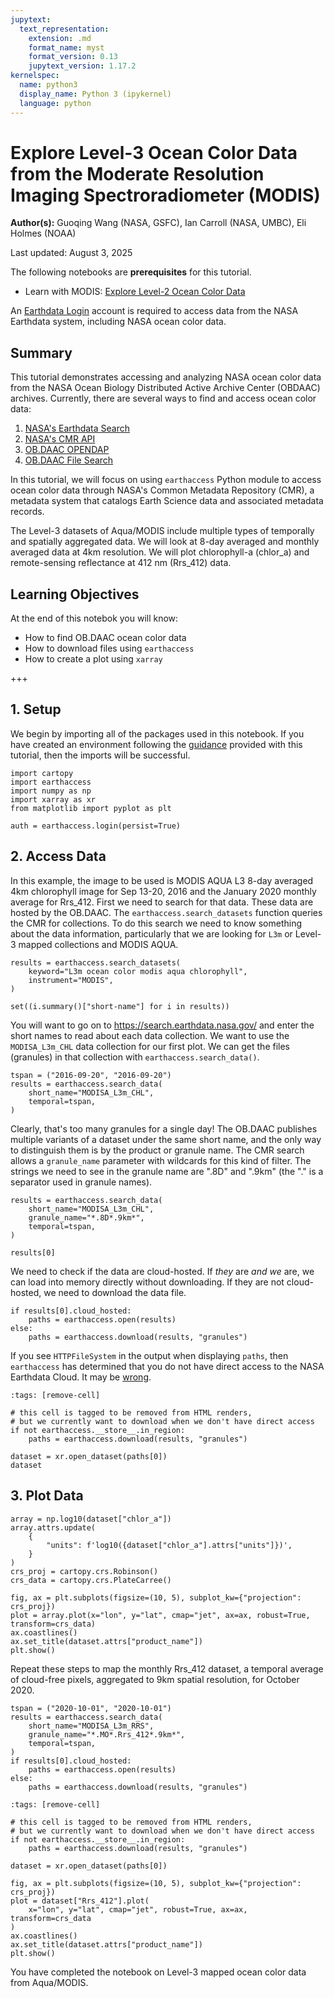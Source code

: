 ```yaml
---
jupytext:
  text_representation:
    extension: .md
    format_name: myst
    format_version: 0.13
    jupytext_version: 1.17.2
kernelspec:
  name: python3
  display_name: Python 3 (ipykernel)
  language: python
---
```


# Explore Level-3 Ocean Color Data from the Moderate Resolution Imaging Spectroradiometer (MODIS)

**Author(s):** Guoqing Wang (NASA, GSFC), Ian Carroll (NASA, UMBC), Eli Holmes (NOAA)

Last updated: August 3, 2025

<div class="alert alert-success" role="alert">

The following notebooks are **prerequisites** for this tutorial.

- Learn with MODIS: [Explore Level-2 Ocean Color Data][modis_explore_l2]

</div>

<div class="alert alert-info" role="alert">

An [Earthdata Login][edl] account is required to access data from the NASA Earthdata system, including NASA ocean color data.

</div>

[edl]: https://urs.earthdata.nasa.gov/
[modis_explore_l2]: https://oceancolor.gsfc.nasa.gov/resources/docs/tutorials/notebooks/modis_explore_l2/

## Summary

This tutorial demonstrates accessing and analyzing NASA ocean color data from the NASA Ocean Biology Distributed Active Archive Center (OBDAAC) archives. Currently, there are several ways to find and access ocean color data:

1. [NASA's Earthdata Search](https://search.earthdata.nasa.gov/search)
2. [NASA's CMR API](https://cmr.earthdata.nasa.gov/search/site/docs/search/api.html)
3. [OB.DAAC OPENDAP](https://oceandata.sci.gsfc.nasa.gov/opendap/)
4. [OB.DAAC File Search](https://oceandata.sci.gsfc.nasa.gov/api/file_search_help)

In this tutorial, we will focus on using `earthaccess` Python module to access ocean color data through NASA's Common Metadata Repository (CMR), a metadata system that catalogs Earth Science data and associated metadata records.

The Level-3 datasets of Aqua/MODIS include multiple types of temporally and spatially aggregated data. We will look at 8-day averaged and monthly averaged data at 4km resolution. We will plot chlorophyll-a (chlor_a) and remote-sensing reflectance at 412 nm (Rrs_412) data.

## Learning Objectives

At the end of this notebok you will know:
* How to find OB.DAAC ocean color data
* How to download files using `earthaccess`
* How to create a plot using `xarray`

+++

## 1. Setup

We begin by importing all of the packages used in this notebook. If you have created an environment following the [guidance][tutorials] provided with this tutorial, then the imports will be successful.

[tutorials]: https://oceancolor.gsfc.nasa.gov/resources/docs/tutorials

```{code-cell} ipython3
import cartopy
import earthaccess
import numpy as np
import xarray as xr
from matplotlib import pyplot as plt
```

```{code-cell} ipython3
auth = earthaccess.login(persist=True)
```

## 2. Access Data

In this example, the image to be used is MODIS AQUA L3 8-day averaged 4km chlorophyll image for Sep 13-20, 2016 and the January 2020 monthly average for Rrs_412. First we need to search for that data. These data are hosted by the OB.DAAC. The `earthaccess.search_datasets` function queries the CMR for collections. To do this search we need to know something about the data information, particularly that we are looking for `L3m` or Level-3 mapped collections and MODIS AQUA.

```{code-cell} ipython3
results = earthaccess.search_datasets(
    keyword="L3m ocean color modis aqua chlorophyll",
    instrument="MODIS",
)
```

```{code-cell} ipython3
set((i.summary()["short-name"] for i in results))
```

You will want to go on to https://search.earthdata.nasa.gov/ and enter the short names to read about each data collection. We want to use the `MODISA_L3m_CHL` data collection for our first plot. We can get the files (granules) in that collection with `earthaccess.search_data()`.

```{code-cell} ipython3
tspan = ("2016-09-20", "2016-09-20")
results = earthaccess.search_data(
    short_name="MODISA_L3m_CHL",
    temporal=tspan,
)
```

Clearly, that's too many granules for a single day! The OB.DAAC publishes multiple variants of a dataset under the same short name, and the only way to distinguish them is by the product or granule name. The CMR search allows a `granule_name` parameter with wildcards for
this kind of filter. The strings we need to see in the granule name are ".8D" and ".9km" (the "." is a separator used in granule names).

```{code-cell} ipython3
results = earthaccess.search_data(
    short_name="MODISA_L3m_CHL",
    granule_name="*.8D*.9km*",
    temporal=tspan,
)
```

```{code-cell} ipython3
results[0]
```

We need to check if the data are cloud-hosted. If *they* are *and we* are, we can load into memory directly without downloading. If they are not cloud-hosted, we need to download the data file.

```{code-cell} ipython3
if results[0].cloud_hosted:
    paths = earthaccess.open(results)
else:
    paths = earthaccess.download(results, "granules")
```

<div class="alert alert-danger" role="alert">

If you see `HTTPFileSystem` in the output when displaying `paths`, then `earthaccess` has determined that you do not have
direct access to the NASA Earthdata Cloud.
It may be [wrong](https://github.com/nsidc/earthaccess/issues/231).

</div>

```{code-cell} ipython3
:tags: [remove-cell]

# this cell is tagged to be removed from HTML renders,
# but we currently want to download when we don't have direct access
if not earthaccess.__store__.in_region:
    paths = earthaccess.download(results, "granules")
```

```{code-cell} ipython3
dataset = xr.open_dataset(paths[0])
dataset
```

## 3. Plot Data

```{code-cell} ipython3
array = np.log10(dataset["chlor_a"])
array.attrs.update(
    {
        "units": f'log10({dataset["chlor_a"].attrs["units"]})',
    }
)
crs_proj = cartopy.crs.Robinson()
crs_data = cartopy.crs.PlateCarree()
```

```{code-cell} ipython3
fig, ax = plt.subplots(figsize=(10, 5), subplot_kw={"projection": crs_proj})
plot = array.plot(x="lon", y="lat", cmap="jet", ax=ax, robust=True, transform=crs_data)
ax.coastlines()
ax.set_title(dataset.attrs["product_name"])
plt.show()
```

Repeat these steps to map the monthly Rrs_412 dataset, a temporal average of cloud-free pixels, aggregated to 9km spatial resolution, for October 2020.

```{code-cell} ipython3
tspan = ("2020-10-01", "2020-10-01")
results = earthaccess.search_data(
    short_name="MODISA_L3m_RRS",
    granule_name="*.MO*.Rrs_412*.9km*",
    temporal=tspan,
)
if results[0].cloud_hosted:
    paths = earthaccess.open(results)
else:
    paths = earthaccess.download(results, "granules")
```

```{code-cell} ipython3
:tags: [remove-cell]

# this cell is tagged to be removed from HTML renders,
# but we currently want to download when we don't have direct access
if not earthaccess.__store__.in_region:
    paths = earthaccess.download(results, "granules")
```

```{code-cell} ipython3
dataset = xr.open_dataset(paths[0])
```

```{code-cell} ipython3
fig, ax = plt.subplots(figsize=(10, 5), subplot_kw={"projection": crs_proj})
plot = dataset["Rrs_412"].plot(
    x="lon", y="lat", cmap="jet", robust=True, ax=ax, transform=crs_data
)
ax.coastlines()
ax.set_title(dataset.attrs["product_name"])
plt.show()
```

<div class="alert alert-info" role="alert">

You have completed the notebook on Level-3 mapped ocean color data from Aqua/MODIS.

</div>
